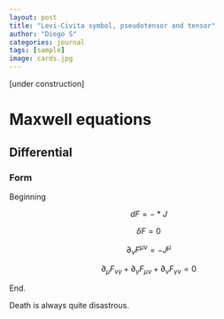 ```yaml
---
layout: post
title: "Levi-Civita symbol, pseudotensor and tensor"
author: "Diego S"
categories: journal
tags: [sample]
image: cards.jpg
---
```

[under construction]

# Maxwell equations

## Differential

### Form

Beginning

$$
dF= -*J
$$

$$
\delta F = 0
$$

$$
\partial _{\nu }F^{\mu \nu } = -J^{\mu }
$$

$$
\partial _{\mu }F_{\nu \gamma } + \partial _{\gamma }F_{\mu \nu } + \partial _{\nu }F_{\gamma \nu } = 0
$$

End.

Death is always quite disastrous. 